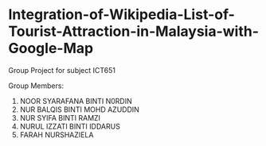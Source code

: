 # Integration-of-Wikipedia-List-of-Tourist-Attraction-in-Malaysia-with-Google-Map

Group Project for subject ICT651 

Group Members: 
1. NOOR SYARAFANA BINTI N0RDIN
2. NUR BALQIS BINTI MOHD AZUDDIN
3. NUR SYIFA BINTI RAMZI
4. NURUL IZZATI BINTI IDDARUS
5. FARAH NURSHAZIELA
